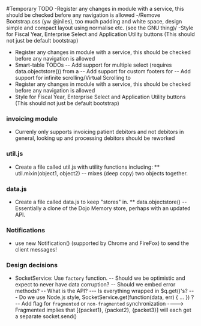 #Temporary TODO
  -Register any changes in module with a service, this should be checked before any navigation is allowed
  -/Remove Bootstrap.css (yw @jniles), too much padding and white space, design simple and compact layout using normalise etc. (see the GNU thing)/
  -Style for Fiscal Year, Enterprise Select and Application Utility buttons (This should not just be default bootstrap)
  - Register any changes in module with a service, this should be checked before any navigation is allowed
  - Smart-table TODOs
  -- Add support for multiple select (requires data.objectstore()) from a <smart-table>
  -- Add support for custom footers for <smart-table>
  -- Add support for infinite scrolling/Virtual Scrolling to <smart-table>
  - Register any changes in module with a service, this should be checked before any navigation is allowed
  - Style for Fiscal Year, Enterprise Select and Application Utility buttons (This should not just be default bootstrap)

### invoicing module ###
 * Currenly only supports invoicing patient debitors and not debitors in general, looking up and processing debitors should be reworked
### util.js ###
 * Create a file called util.js with utility functions including:
 ** util.mixin(object1, object2) -- mixes (deep copy) two objects together.
 
### data.js ###
 * Create a file called data.js to keep "stores" in.
 ** data.objectstore() -- Essentially a clone of the Dojo Memory store,
     perhaps with an updated API.

### Notifications ### 
 * use new Notification() (supported by Chrome and FireFox) to send the client messages!

### Design decisions ###
- SocketService: Use `factory` function.
-- Should we be optimistic and expect to never have data corruption?
-- Should we embed error methods?
-- What is the API?
--- Is everything wrapped in $q.get()'s?
--- Do we use Node.js style, SocketService.get(function(data, err) { ... }) ?
-- Add flag for `fragmented` or `non-fragmented` synchronization
----> Fragmented implies that [{packet1}, {packet2}, {packet3}] will each get a separate socket.send()
